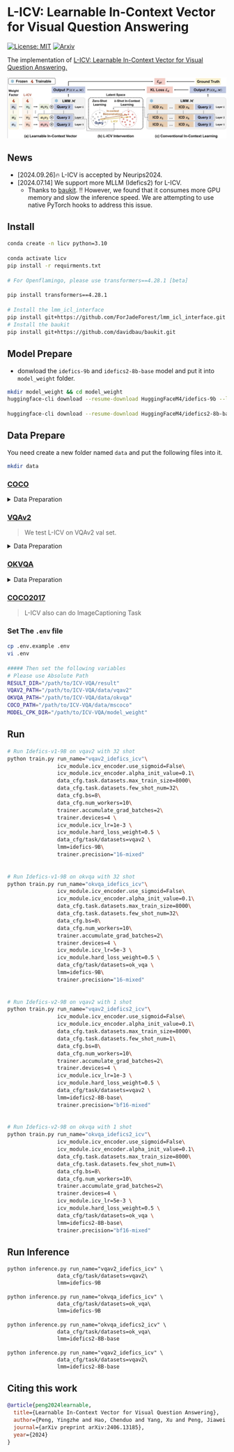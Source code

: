 # L-ICV: Learnable In-Context Vector for Visual Question Answering
[![License: MIT](https://img.shields.io/badge/License-MIT-g.svg)](https://opensource.org/licenses/MIT) [![Arxiv](https://img.shields.io/badge/arXiv-2406.13185-B21A1B)](https://arxiv.org/abs/2406.13185)


The implementation of [L-ICV: Learnable In-Context Vector for Visual Question Answering.](https://arxiv.org/abs/2406.13185)

<p align="center"><img src="./assets/overview.png" alt="teaser" /></p>


## News 

- [2024.09.26]🔥 L-ICV is accepted by Neurips2024.
- [2024.07.14] We support more MLLM (Idefics2) for L-ICV.
  - Thanks to [baukit](https://github.com/davidbau/baukit). ‼️ However, we found that it consumes more GPU memory and slow the inference speed. We are attempting to use native PyTorch hooks to address this issue.

## Install 
```bash
conda create -n licv python=3.10

conda activate licv
pip install -r requirments.txt

# For Openflamingo, please use transformers==4.28.1 [beta]

pip install transformers==4.28.1

# Install the lmm_icl_interface
pip install git+https://github.com/ForJadeForest/lmm_icl_interface.git
# Install the baukit
pip install git+https://github.com/davidbau/baukit.git
```

## Model Prepare
- donwload the `idefics-9b` and `idefics2-8b-base` model and put it into `model_weight` folder.
```bash
mkdir model_weight && cd model_weight
huggingface-cli download --resume-download HuggingFaceM4/idefics-9b --local-dir idefics-9b

huggingface-cli download --resume-download HuggingFaceM4/idefics2-8b-base --local-dir idefics2-8b-base
```


## Data Prepare
You need create a new folder named `data` and put the following files into it.
```bash
mkdir data
```


### [COCO](https://cocodataset.org/)
<details>
<summary>Data Preparation</summary>

```bash
mkdir -p data/coco/mscoco2014 && cd data/coco/mscoco2014

# download coco2014 images
wget http://images.cocodataset.org/zips/train2014.zip && unzip train2014.zip
wget http://images.cocodataset.org/zips/val2014.zip && unzip val2014.zip
wget http://images.cocodataset.org/zips/test2015.zip && unzip test2015.zip

cd ../../..
```
</details>


### [VQAv2](https://visualqa.org/)
> We test L-ICV on VQAv2 val set.
<details>
<summary>Data Preparation</summary>

```bash
mkdir -p data/vqav2 && cd data/vqav2

# make sure you have downloaded COCO images

# download questions and annotations
wget https://s3.amazonaws.com/cvmlp/vqa/mscoco/vqa/v2_Annotations_Train_mscoco.zip && unzip v2_Annotations_Train_mscoco.zip
wget https://s3.amazonaws.com/cvmlp/vqa/mscoco/vqa/v2_Questions_Train_mscoco.zip && unzip v2_Questions_Train_mscoco.zip
wget https://s3.amazonaws.com/cvmlp/vqa/mscoco/vqa/v2_Annotations_Val_mscoco.zip && unzip v2_Annotations_Val_mscoco.zip
wget https://s3.amazonaws.com/cvmlp/vqa/mscoco/vqa/v2_Questions_Val_mscoco.zip && unzip v2_Questions_Val_mscoco.zip
```
</details>

### [OKVQA](https://okvqa.allenai.org/)

<details>
<summary>Data Preparation</summary>

```bash
mkdir -p data/okvqa && cd data/okvqa

# download annotations and questions
wget https://okvqa.allenai.org/static/data/mscoco_train2014_annotations.json.zip && unzip mscoco_train2014_annotations.json.zip
wget https://okvqa.allenai.org/static/data/OpenEnded_mscoco_train2014_questions.json.zip && unzip OpenEnded_mscoco_train2014_questions.json.zip
wget https://okvqa.allenai.org/static/data/mscoco_val2014_annotations.json.zip && unzip mscoco_val2014_annotations.json.zip
wget https://okvqa.allenai.org/static/data/OpenEnded_mscoco_val2014_questions.json.zip && unzip OpenEnded_mscoco_val2014_questions.json.zip

cd ../..
```

</details>

### [COCO2017](https://cocodataset.org/) 
> L-ICV also can do ImageCaptioning Task


### Set The `.env` file
```bash
cp .env.example .env
vi .env

##### Then set the following variables
# Please use Absolute Path
RESULT_DIR="/path/to/ICV-VQA/result"
VQAV2_PATH="/path/to/ICV-VQA/data/vqav2"
OKVQA_PATH="/path/to/ICV-VQA/data/okvqa"
COCO_PATH="/path/to/ICV-VQA/data/mscoco"
MODEL_CPK_DIR="/path/to/ICV-VQA/model_weight"
```


## Run
```bash
# Run Idefics-v1-9B on vqav2 with 32 shot
python train.py run_name="vqav2_idefics_icv"\
                icv_module.icv_encoder.use_sigmoid=False\
                icv_module.icv_encoder.alpha_init_value=0.1\
                data_cfg.task.datasets.max_train_size=8000\
                data_cfg.task.datasets.few_shot_num=32\
                data_cfg.bs=8\
                data_cfg.num_workers=10\
                trainer.accumulate_grad_batches=2\
                trainer.devices=4 \
                icv_module.icv_lr=1e-3 \
                icv_module.hard_loss_weight=0.5 \
                data_cfg/task/datasets=vqav2 \
                lmm=idefics-9B\
                trainer.precision="16-mixed" 


# Run Idefics-v1-9B on okvqa with 32 shot
python train.py run_name="okvqa_idefics_icv"\
                icv_module.icv_encoder.use_sigmoid=False\
                icv_module.icv_encoder.alpha_init_value=0.1\
                data_cfg.task.datasets.max_train_size=8000\
                data_cfg.task.datasets.few_shot_num=32\
                data_cfg.bs=8\
                data_cfg.num_workers=10\
                trainer.accumulate_grad_batches=2\
                trainer.devices=4 \
                icv_module.icv_lr=5e-3 \
                icv_module.hard_loss_weight=0.5 \
                data_cfg/task/datasets=ok_vqa \
                lmm=idefics-9B\
                trainer.precision="16-mixed" 


# Run Idefics-v2-9B on vqav2 with 1 shot
python train.py run_name="vqav2_idefics2_icv"\
                icv_module.icv_encoder.use_sigmoid=False\
                icv_module.icv_encoder.alpha_init_value=0.1\
                data_cfg.task.datasets.max_train_size=8000\
                data_cfg.task.datasets.few_shot_num=1\
                data_cfg.bs=8\
                data_cfg.num_workers=10\
                trainer.accumulate_grad_batches=2\
                trainer.devices=4 \
                icv_module.icv_lr=1e-3 \
                icv_module.hard_loss_weight=0.5 \
                data_cfg/task/datasets=vqav2 \
                lmm=idefics2-8B-base\
                trainer.precision="bf16-mixed" 


# Run Idefics-v2-9B on okvqa with 1 shot
python train.py run_name="okvqa_idefics2_icv"\
                icv_module.icv_encoder.use_sigmoid=False\
                icv_module.icv_encoder.alpha_init_value=0.1\
                data_cfg.task.datasets.max_train_size=8000\
                data_cfg.task.datasets.few_shot_num=1\
                data_cfg.bs=8\
                data_cfg.num_workers=10\
                trainer.accumulate_grad_batches=2\
                trainer.devices=4 \
                icv_module.icv_lr=5e-3 \
                icv_module.hard_loss_weight=0.5 \
                data_cfg/task/datasets=ok_vqa \
                lmm=idefics2-8B-base\
                trainer.precision="bf16-mixed" 
```

## Run Inference

```shell
python inference.py run_name="vqav2_idefics_icv" \
                data_cfg/task/datasets=vqav2\
                lmm=idefics-9B

python inference.py run_name="okvqa_idefics_icv" \
                data_cfg/task/datasets=ok_vqa\
                lmm=idefics-9B

python inference.py run_name="okvqa_idefics2_icv" \
                data_cfg/task/datasets=ok_vqa\
                lmm=idefics2-8B-base

python inference.py run_name="vqav2_idefics_icv" \
                data_cfg/task/datasets=vqav2\
                lmm=idefics2-8B-base
```

## Citing this work
```bibtex
@article{peng2024learnable,
  title={Learnable In-Context Vector for Visual Question Answering},
  author={Peng, Yingzhe and Hao, Chenduo and Yang, Xu and Peng, Jiawei and Hu, Xinting and Geng, Xin},
  journal={arXiv preprint arXiv:2406.13185},
  year={2024}
}
```

